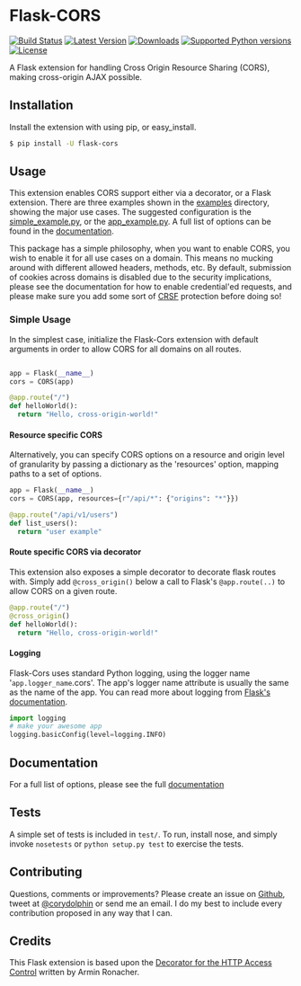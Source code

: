 # Flask-CORS

[![Build Status](https://api.travis-ci.org/corydolphin/flask-cors.svg?branch=master)](https://travis-ci.org/corydolphin/flask-cors) [![Latest Version](https://pypip.in/version/Flask-Cors/badge.svg)](https://pypi.python.org/pypi/Flask-Cors/) [![Downloads](https://pypip.in/download/Flask-Cors/badge.svg)](https://pypi.python.org/pypi/Flask-Cors/) [![Supported Python versions](https://pypip.in/py_versions/Flask-Cors/badge.svg)](https://pypi.python.org/pypi/Flask-Cors/) [![License](https://pypip.in/license/Flask-Cors/badge.svg)](https://pypi.python.org/pypi/Flask-Cors/)

A Flask extension for handling Cross Origin Resource Sharing (CORS), making cross-origin AJAX possible.

## Installation

Install the extension with using pip, or easy_install.

```bash
$ pip install -U flask-cors
```

## Usage

This extension enables CORS support either via a decorator, or a Flask extension. There are three examples shown in the [examples](https://github.com/corydolphin/flask-cors/tree/master/examples) directory, showing the major use cases. The suggested configuration is the [simple_example.py](https://github.com/corydolphin/flask-cors/tree/master/examples/simple_example.py), or the [app_example.py](https://github.com/corydolphin/flask-cors/tree/master/examples/app_based_example.py). A full list of options can be found in the [documentation](http://flask-cors.readthedocs.org/en/latest/).

This package has a simple philosophy, when you want to enable CORS, you wish to enable it for all use cases on a domain. This means no mucking around with different allowed headers, methods, etc. By default, submission of cookies across domains is disabled due to the security implications, please see the documentation for how to enable credential'ed requests, and please make sure you add some sort of [CRSF](http://en.wikipedia.org/wiki/Cross-site_request_forgery) protection before doing so!


### Simple Usage

In the simplest case, initialize the Flask-Cors extension with default arguments in order to allow CORS for all domains on all routes.

```python

app = Flask(__name__)
cors = CORS(app)

@app.route("/")
def helloWorld():
  return "Hello, cross-origin-world!"
```

#### Resource specific CORS

Alternatively, you can specify CORS options on a resource and origin level of granularity by passing a dictionary as the 'resources' option, mapping paths to a set of options.

```python
app = Flask(__name__)
cors = CORS(app, resources={r"/api/*": {"origins": "*"}})

@app.route("/api/v1/users")
def list_users():
  return "user example"
```

#### Route specific CORS via decorator

This extension also exposes a simple decorator to decorate flask routes with. Simply add `@cross_origin()` below a call to Flask's `@app.route(..)` to allow CORS on a given route.

```python
@app.route("/")
@cross_origin()
def helloWorld():
  return "Hello, cross-origin-world!"
```

#### Logging

Flask-Cors uses standard Python logging, using the logger name '`app.logger_name`.cors'. The app's logger name attribute is usually the same as the name of the app. You can read more about logging from [Flask's documentation](http://flask.pocoo.org/docs/0.10/errorhandling/).

```python
import logging
# make your awesome app
logging.basicConfig(level=logging.INFO)
```

## Documentation

For a full list of options, please see the full [documentation](http://flask-cors.readthedocs.org/en/latest/)

## Tests

A simple set of tests is included in `test/`. To run, install nose, and simply invoke `nosetests` or `python setup.py test` to exercise the tests.

## Contributing

Questions, comments or improvements? Please create an issue on [Github](https://github.com/corydolphin/flask-cors), tweet at [@corydolphin](https://twitter.com/corydolphin) or send me an email. I do my best to include every contribution proposed in any way that I can. 

## Credits

This Flask extension is based upon the [Decorator for the HTTP Access Control](http://flask.pocoo.org/snippets/56/) written by Armin Ronacher.
